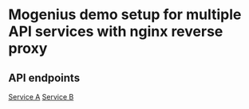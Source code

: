 # Mogenius demo setup for multiple API services with nginx reverse proxy

## API endpoints

[Service A](/service/1)
[Service B](/service/2)
